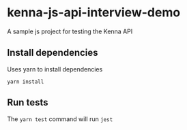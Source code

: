 # kenna-js-api-interview-demo
A sample js project for testing the Kenna API

## Install dependencies

Uses yarn to install dependencies

`yarn install`

## Run tests

The `yarn test` command will run `jest` 